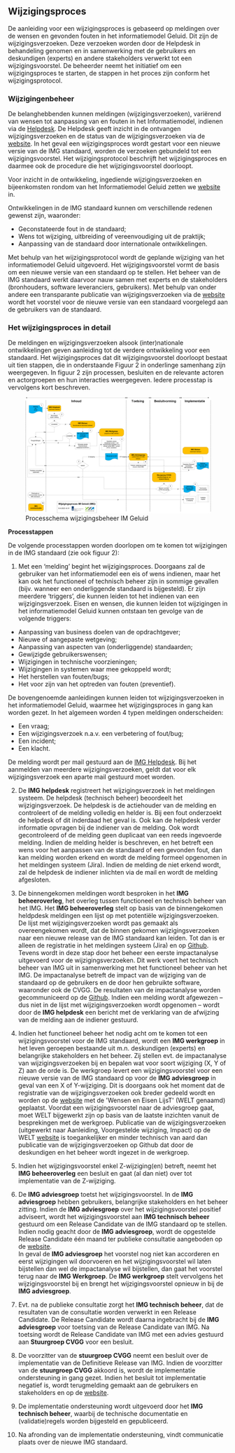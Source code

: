 ## Wijzigingsproces

De aanleiding voor een wijzigingsproces is gebaseerd op meldingen over de wensen en gevonden fouten in het informatiemodel Geluid. Dit zijn de wijzigingsverzoeken. Deze verzoeken worden door de Helpdesk in behandeling genomen en in samenwerking met de gebruikers en deskundigen (experts) en andere stakeholders verwerkt tot een wijzigingsvoorstel. De beheerder neemt het initiatief om een wijzigingsproces te starten, de stappen in het proces zijn conform het wijzigingsprotocol.

### Wijzigingenbeheer

De belanghebbenden kunnen meldingen (wijzigingsverzoeken), variërend van wensen tot aanpassing van en fouten in het Informatiemodel, indienen via de <a href='mailto:img@geonovum.nl' target='_blank'>Helpdesk</a>. De Helpdesk geeft inzicht in de ontvangen wijzigingsverzoeken en de status van de wijzigingsverzoeken via de <a href='https://www.geonovum.nl/geo-standaarden/meldingen' target='_blank'>website</a>. In het geval een wijzigingsproces wordt gestart voor een nieuwe versie van de IMG standaard, worden de verzoeken gebundeld tot een wijzigingsvoorstel. Het wijzigingsprotocol beschrijft het wijzigingsproces en daarmee ook de procedure die het wijzigingsvoorstel doorloopt. 

Voor inzicht in de ontwikkeling, ingediende wijzigingsverzoeken en bijeenkomsten rondom van het Informatiemodel Geluid zetten we <a href='https://www.geonovum.nl/geo-standaarden/informatiemodel-geluid' target='_blank'> website</a> in.

Ontwikkelingen in de IMG standaard kunnen om verschillende redenen gewenst zijn, waaronder:
<ul>
<li>Geconstateerde fout in de standaard;</li>
<li>Wens tot wijziging, uitbreiding of vereenvoudiging uit de praktijk;</li>
<li>Aanpassing van de standaard door internationale ontwikkelingen.</li>

</ul>

Met behulp van het wijzigingsprotocol wordt de geplande wijziging van het informatiemodel Geluid uitgevoerd. Het wijzigingsvoorstel vormt de basis om een nieuwe versie van een standaard op te stellen. Het beheer van de IMG standaard werkt daarvoor nauw samen met experts en de stakeholders (bronhouders, software leveranciers, gebruikers). Met behulp van onder andere een transparante publicatie van wijzigingsverzoeken via de <a href='https://www.geonovum.nl/geo-standaarden/informatiemodel-geluid' target='_blank'>website</a> wordt het voorstel voor de nieuwe versie van een standaard voorgelegd aan de gebruikers van de standaard. 

### Het wijzigingsproces in detail

De meldingen en wijzigingsverzoeken alsook (inter)nationale ontwikkelingen geven aanleiding tot de verdere ontwikkeling voor een standaard. Het wijzigingsproces dat dit wijzigingsvoorstel doorloopt bestaat uit tien stappen, die in onderstaande Figuur 2 in onderlinge samenhang zijn weergegeven. In figuur 2 zijn processen, besluiten en de relevante actoren en actorgroepen en hun interacties weergegeven. Iedere processtap is vervolgens kort beschreven.

<figure id="Figuur_x">
<img src="media/image7.png" alt="">
<figcaption>Processchema wijzigingsbeheer IM Geluid</figcaption>
</figure>

**Processtappen**

De volgende processtappen worden doorlopen om te komen tot wijzigingen in de IMG standaard (zie ook figuur 2): 

1. Met een ‘melding’ begint het wijzigingsproces. Doorgaans zal de gebruiker van het informatiemodel een eis of wens indienen, maar het kan ook het functioneel of technisch beheer zijn in sommige gevallen (bijv. wanneer een onderliggende standaard is bijgesteld). Er zijn meerdere ‘triggers’, die kunnen leiden tot het indienen van een wijzigingsverzoek. Eisen en wensen, die kunnen leiden tot wijzigingen in het informatiemodel Geluid kunnen ontstaan ten gevolge van de volgende triggers: 

-   Aanpassing van business doelen van de opdrachtgever;
-   Nieuwe of aangepaste wetgeving;
-   Aanpassing van aspecten van (onderliggende) standaarden;
-   Gewijzigde gebruikerswensen;
-   Wijzigingen in technische voorzieningen;
-   Wijzigingen in systemen waar mee gekoppeld wordt;
-   Het herstellen van fouten/bugs;
-   Het voor zijn van het optreden van fouten (preventief).

De bovengenoemde aanleidingen kunnen leiden tot wijzigingsverzoeken in het informatiemodel Geluid, waarmee het wijzigingsproces in gang kan worden gezet. In het algemeen worden 4 typen meldingen onderscheiden:

-   Een vraag;
-   Een wijzigingsverzoek n.a.v. een verbetering of fout/bug;
-   Een incident;
-   Een klacht.

De melding wordt per mail gestuurd aan de <a href='mailto:img@geonovum.nl' target='_blank'>IMG Helpdesk</a>. Bij het aanmelden van meerdere wijzigingsverzoeken, geldt dat voor elk wijzigingsverzoek een aparte mail gestuurd moet worden.

2. De **IMG helpdesk** registreert het wijzigingsverzoek in het meldingen systeem. De helpdesk (technisch beheer) beoordeelt het wijzigingsverzoek. De helpdesk is de actiehouder van de melding en controleert of de melding volledig en helder is. Bij een fout onderzoekt de helpdesk of dit inderdaad het geval is. Ook kan de helpdesk verder informatie opvragen bij de indiener van de melding. Ook wordt gecontroleerd of de melding geen duplicaat van een reeds ingevoerde melding. Indien de melding helder is beschreven, en het betreft een wens voor het aanpassen van de standaard of een gevonden fout, dan kan melding worden erkend en wordt de melding formeel opgenomen in het meldingen systeem (Jira). Indien de melding de niet erkend wordt, zal de helpdesk de indiener inlichten via de mail en wordt de melding afgesloten.  

3. De binnengekomen meldingen wordt besproken in het **IMG beheeroverleg**, het overleg tussen functioneel en technisch beheer van het IMG. Het **IMG beheeroverleg** stelt op basis van de binnengekomen heldpdesk meldingen een lijst op met potentiële wijzigingsverzoeken. De lijst met wijzigingsverzoeken wordt pas gemaakt als overeengekomen wordt, dat de binnen gekomen wijzigingsverzoeken naar een nieuwe release van de IMG standaard kan leiden. Tot dan is er alleen de registratie in het meldingen systeem (Jira) en op <a href='(https://github.com/Geonovum/IMG/issues)' target='_blank'>Github</a>. Tevens wordt in deze stap door het beheer een eerste impactanalyse uitgevoerd voor de wijzigingsverzoeken. Dit werk voert het technisch beheer van IMG uit in samenwerking met het functioneel beheer van het IMG. De impactanalyse betreft de impact van de wijziging van de standaard op de gebruikers en de door hen gebruikte software, waaronder ook de CVGG. De resultaten van de impactanalyse worden gecommuniceerd op de <a href='(https://github.com/Geonovum/IMG/issues)' target='_blank'>Github</a>. 
Indien een melding wordt afgewezen – dus niet in de lijst met wijzigingsverzoeken wordt opgenomen – wordt door de **IMG helpdesk** een bericht met de verklaring van de afwijzing van de melding aan de indiener gestuurd. 

4. Indien het functioneel beheer het nodig acht om te komen tot een wijzigingsvoorstel voor de IMG standaard, wordt een **IMG werkgroep** in het leven geroepen bestaande uit m.n. deskundigen (experts) en belangrijke stakeholders en het beheer. Zij stellen evt. de impactanalyse van wijzigingsverzoeken bij en bepalen wat voor soort wijziging (X, Y of Z) aan de orde is. De werkgroep levert een wijzigingsvoorstel voor een nieuwe versie van de IMG standaard op voor de **IMG adviesgroep** in geval van een X of Y-wijziging. Dit is doorgaans ook het moment dat de registratie van de wijzigingsverzoeken ook breder gedeeld wordt en worden op de <a href='(https://www.geonovum.nl/geo-standaarden/meldingen)' target='_blank'>website</a> met de 'Wensen en Eisen LijsT' (WELT genaamd) geplaatst. Voordat een wijzigingsvoorstel naar de adviesgroep gaat, moet WELT bijgewerkt zijn op basis van de laatste inzichten vanuit de besprekingen met de werkgroep.  Publicatie van de wijzigingsverzoeken (uitgewerkt naar Aanleiding, Voorgestelde wijziging, Impact) op de WELT <a href='(https://www.geonovum.nl/geo-standaarden/meldingen)' target='_blank'>website</a> is toegankelijker en minder technisch van aard dan publicatie van de wijzigingsverzoeken op Github dat door de deskundigen en het beheer wordt ingezet in de werkgroep.

5. Indien het wijzigingsvoorstel enkel Z-wijziging(en) betreft, neemt het **IMG beheeroverleg** een besluit en gaat (al dan niet) over tot implementatie van de Z-wijziging.  

6. De **IMG adviesgroep** toetst het wijzigingsvoorstel. In de **IMG adviesgroep** hebben gebruikers, belangrijke stakeholders en het beheer  zitting. Indien de **IMG adviesgroep** over het wijzigingsvoorstel positief adviseert, wordt het wijzigingsvoorstel aan **IMG technisch beheer** gestuurd om een Release Candidate van de IMG standaard op te stellen. Indien nodig geacht door de **IMG adviesgroep**, wordt de opgestelde Release Candidate één maand ter publieke consultatie aangeboden op de [website](https://www.geonovum.nl/geo-standaarden/informatiemodel-geluid).  
In geval de **IMG adviesgroep** het voorstel nog niet kan accorderen en eerst wijzigingen wil doorvoeren en het wijzigingsvoorstel wil laten bijstellen dan wel de impactanalyse wil bijstellen, dan gaat het voorstel terug naar de **IMG Werkgroep**. De **IMG werkgroep** stelt vervolgens het wijzigingsvoorstel bij en brengt het wijzigingsvoorstel opnieuw in bij de **IMG adviesgroep**. 

7. Evt. na de publieke consultatie zorgt het **IMG technisch beheer**, dat de resultaten van de consultatie worden verwerkt in een Release Candidate. De Release Candidate wordt daarna ingebracht bij de **IMG adviesgroep** voor toetsing van de Release Candidate van IMG. Na toetsing wordt de Release Candidate van IMG met een advies gestuurd aan **Stuurgroep CVGG** voor een besluit.   

8.  De voorzitter van de **stuurgroep CVGG** neemt een besluit over de implementatie van de Definitieve Release van IMG. Indien de voorzitter van de **stuurgroep CVGG** akkoord is, wordt de implementatie ondersteuning in gang gezet. Indien het besluit tot implementatie negatief is, wordt terugmelding gemaakt aan de gebruikers en stakeholders en op de [website](https://www.geonovum.nl/geo-standaarden/informatiemodel-geluid).

9. De implementatie ondersteuning wordt uitgevoerd door het **IMG technisch beheer**, waarbij de technische documentatie en (validatie)regels worden bijgesteld en gepubliceerd. 

10. Na afronding van de implementatie ondersteuning, vindt communicatie plaats over de nieuwe IMG standaard.  


